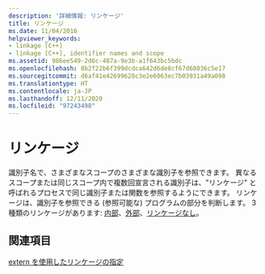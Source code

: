 ```yaml
---
description: '詳細情報: リンケージ'
title: リンケージ
ms.date: 11/04/2016
helpviewer_keywords:
- linkage [C++]
- linkage [C++], identifier names and scope
ms.assetid: 986ee549-2d6c-487a-9e3b-a1f643bc5bdc
ms.openlocfilehash: 8b2f22b6f399dcdca642d6de8cf67d68036c5e17
ms.sourcegitcommit: d6af41e42699628c3e2e6063ec7b03931a49a098
ms.translationtype: HT
ms.contentlocale: ja-JP
ms.lasthandoff: 12/11/2020
ms.locfileid: "97243498"
---
```

# <a name="linkage"></a>リンケージ

識別子名で、さまざまなスコープのさまざまな識別子を参照できます。 異なるスコープまたは同じスコープ内で複数回宣言される識別子は、"リンケージ" と呼ばれるプロセスで同じ識別子または関数を参照するようにできます。 リンケージは、識別子を参照できる (参照可能な) プログラムの部分を判断します。 3 種類のリンケージがあります: [内部](../c-language/internal-linkage.md)、[外部](../c-language/external-linkage.md)、[リンケージなし](../c-language/no-linkage.md)。

## <a name="see-also"></a>関連項目

[extern を使用したリンケージの指定](../cpp/extern-cpp.md)
